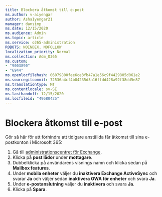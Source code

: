 ```yaml
---
title: Blockera åtkomst till e-post
ms.author: v-aiyengar
author: AshaIyengar21
manager: dansimp
ms.date: 12/15/2020
ms.audience: Admin
ms.topic: article
ms.service: o365-administration
ROBOTS: NOINDEX, NOFOLLOW
localization_priority: Normal
ms.collection: Adm_O365
ms.custom:
- "9003890"
- "6944"
ms.openlocfilehash: 06079800fee6ce3fb47a1e56c9f4429805d061e2
ms.sourcegitcommit: 72536a4cf4b84235d3a16ffdd428a92f38dd5e87
ms.translationtype: MT
ms.contentlocale: sv-SE
ms.lasthandoff: 12/15/2020
ms.locfileid: "49680425"
---
```

# <a name="block-access-to-email"></a>Blockera åtkomst till e-post

Gör så här för att förhindra att tidigare anställda får åtkomst till sina e-postkonton i Microsoft 365:

1. Gå till [administrationscentret för Exchange](https://go.microsoft.com/fwlink/?linkid=2138629).
1. Klicka på **post lådor** under **mottagare**.
1. Dubbelklicka på användarens visnings namn och klicka sedan på **Mailbox features**.
1. Under **mobila enheter** väljer du **inaktivera Exchange ActiveSync** och svarar **Ja** och väljer sedan **inaktivera OWA för enheter** och svara **Ja**.
1. Under **e-postanslutning** väljer du **inaktivera** och svara **Ja**.
1. Klicka på **Spara**.
